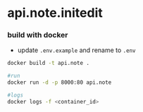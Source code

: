 # api.note.initedit

### build with docker

- update `.env.example` and rename to `.env`

```bash
docker build -t api.note .

#run
docker run -d -p 8000:80 api.note

#logs
docker logs -f <container_id>
```
